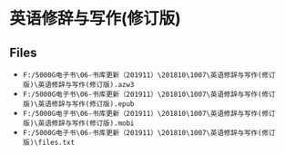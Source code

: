 # 英语修辞与写作(修订版)

## Files

- `F:/5000G电子书\06-书库更新（201911）\201810\1007\英语修辞与写作(修订版)\英语修辞与写作(修订版).azw3`
- `F:/5000G电子书\06-书库更新（201911）\201810\1007\英语修辞与写作(修订版)\英语修辞与写作(修订版).epub`
- `F:/5000G电子书\06-书库更新（201911）\201810\1007\英语修辞与写作(修订版)\英语修辞与写作(修订版).mobi`
- `F:/5000G电子书\06-书库更新（201911）\201810\1007\英语修辞与写作(修订版)\files.txt`
